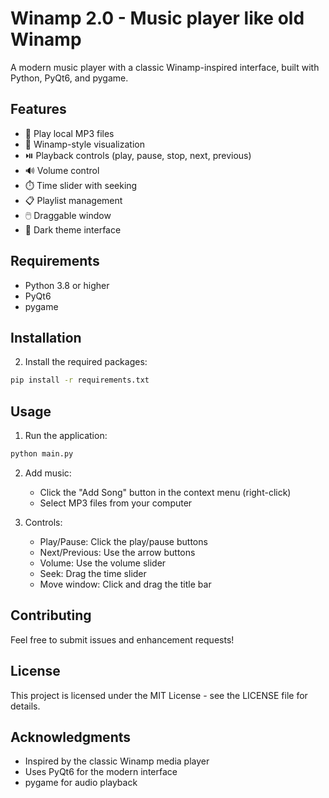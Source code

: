 # Winamp 2.0 - Music player like old Winamp

A modern music player with a classic Winamp-inspired interface, built with Python, PyQt6, and pygame.

## Features

- 🎵 Play local MP3 files
- 🎨 Winamp-style visualization
- ⏯️ Playback controls (play, pause, stop, next, previous)
- 🔊 Volume control
- ⏱️ Time slider with seeking
- 📋 Playlist management
- 🖱️ Draggable window
- 🎨 Dark theme interface

## Requirements

- Python 3.8 or higher
- PyQt6
- pygame

## Installation


2. Install the required packages:
```bash
pip install -r requirements.txt
```

## Usage

1. Run the application:
```bash
python main.py
```

2. Add music:
   - Click the "Add Song" button in the context menu (right-click)
   - Select MP3 files from your computer

3. Controls:
   - Play/Pause: Click the play/pause buttons
   - Next/Previous: Use the arrow buttons
   - Volume: Use the volume slider
   - Seek: Drag the time slider
   - Move window: Click and drag the title bar

## Contributing

Feel free to submit issues and enhancement requests!

## License

This project is licensed under the MIT License - see the LICENSE file for details.

## Acknowledgments

- Inspired by the classic Winamp media player
- Uses PyQt6 for the modern interface
- pygame for audio playback 
